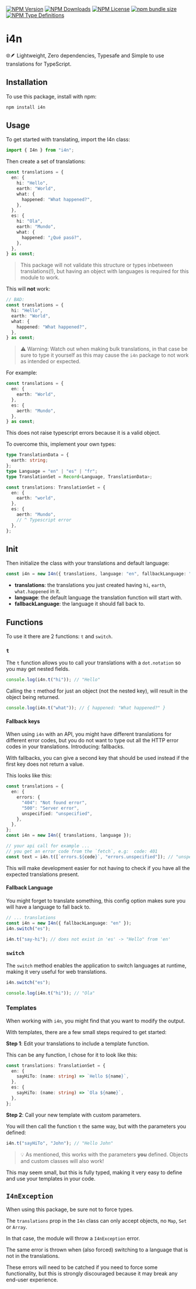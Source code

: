 [![NPM Version](https://img.shields.io/npm/v/i4n?style=flat-square&color=indigo)](https://npmjs.com/i4n/)
[![NPM Downloads](https://img.shields.io/npm/d18m/i4n?style=flat-square&color=indigo)](https://npmjs.com/i4n/)
[![NPM License](https://img.shields.io/npm/l/i4n?style=flat-square&color=indigo)](https://npmjs.com/i4n/)
[![npm bundle size](https://img.shields.io/bundlephobia/minzip/i4n?style=flat-square&color=indigo)](https://npmjs.com/i4n/)
[![NPM Type Definitions](https://img.shields.io/npm/types/i4n?style=flat-square&color=indigo)](https://npmjs.com/i4n/)

# i4n

🌐🪶 Lightweight, Zero dependencies, Typesafe and Simple to use translations for TypeScript.

## Installation

To use this package, install with npm:

```bash
npm install i4n
```

## Usage

To get started with translating, import the I4n class:

```ts
import { I4n } from "i4n";
```

Then create a set of translations:

```ts
const translations = {
  en: {
    hi: "Hello",
    earth: "World",
    what: {
      happened: "What happened?",
    },
  },
  es: {
    hi: "Ola",
    earth: "Mundo",
    what: {
      happened: "¿Qué pasó?",
    },
  },
} as const;
```

> This package will not validate this structure or types inbetween translations(!), but having an object with languages is required for this module to work.

This will **not** work:

```ts
// BAD:
const translations = {
  hi: "Hello",
  earth: "World",
  what: {
    happened: "What happened?",
  },
} as const;
```

> ⚠️ Warning:
> Watch out when making bulk translations, in that case be sure to type it yourself as this may cause the `i4n` package to not work as intended or expected.

For example:

```ts
const translations = {
  en: {
    earth: "World",
  },
  es: {
    aerth: "Mundo",
  },
} as const;
```

This does not raise typescript errors because it is a valid object.

To overcome this, implement your own types:

```ts
type TranslationData = {
  earth: string;
};
type Language = "en" | "es" | "fr";
type TranslationSet = Record<Language, TranslationData>;

const translations: TranslationSet = {
  en: {
    earth: "world",
  },
  es: {
    aerth: "Mundo",
    // ^ Typescript error
  },
};
```

## Init

Then initialize the class with your translations and default language:

```ts
const i4n = new I4n({ translations, language: "en", fallbackLanguage: "fr" });
```

- **translations**: the translations you just created having `hi`, `earth`, `what.happened` in it.
- **language**: the default language the translation function will start with.
- **fallbackLanguage**: the language it should fall back to.

## Functions

To use it there are 2 functions: `t` and `switch`.

### `t`

The `t` function allows you to call your translations with a `dot.notation` so you may get nested fields.

```ts
console.log(i4n.t("hi")); // "Hello"
```

Calling the `t` method for just an object (not the nested key), will result in the object being returned.

```ts
console.log(i4n.t("what")); // { happened: "What happened?" }
```

#### Fallback keys

When using `i4n` with an API, you might have different translations for different error codes, but you do not want to type out all the HTTP error codes in your translations. Introducing: fallbacks.

With fallbacks, you can give a second key that should be used instead if the first key does not return a value.

This looks like this:

```ts
const translations = {
  en: {
    errors: {
      "404": "Not found error",
      "500": "Server error",
      unspecified: "unspecified",
    },
  },
};
const i4n = new I4n({ translations, language });

// your api call for example ...
// you get an error code from the `fetch`, e.g:  code: 401
const text = i4n.t([`errors.${code}`, "errors.unspecified"]); // "unspecified"
```

This will make development easier for not having to check if you have all the expected translations present.

#### Fallback Language

You might forget to translate something, this config option makes sure you will have a language to fall back to.

```ts
// ... translations
const i4n = new I4n({ fallbackLanguage: "en" });
i4n.switch("es");

i4n.t("say-hi"); // does not exist in 'es' -> "Hello" from 'en'
```

### `switch`

The `switch` method enables the application to switch languages at runtime, making it very useful for web translations.

```ts
i4n.switch("es");

console.log(i4n.t("hi")); // "Ola"
```

### Templates

When working with `i4n`, you might find that you want to modify the output.

With templates, there are a few small steps required to get started:

**Step 1**: Edit your translations to include a template function.

This can be any function, I chose for it to look like this:

```ts
const translations: TranslationSet = {
  en: {
    sayHiTo: (name: string) => `Hello ${name}`,
  },
  es: {
    sayHiTo: (name: string) => `Ola ${name}`,
  },
};
```

**Step 2**: Call your new template with custom parameters.

You will then call the function `t` the same way, but with the parameters you defined:

```ts
i4n.t("sayHiTo", "John"); // "Hello John"
```

> 💡 As mentioned, this works with the parameters **you** defined. Objects and custom classes will also work!

This may seem small, but this is fully typed, making it very easy to define and use your templates in your code.

## `I4nException`

When using this package, be sure not to force types.

The `translations` prop in the `I4n` class can only accept objects, no `Map`, `Set` or `Array`.

In that case, the module will throw a `I4nException` error.

The same error is thrown when (also forced) switching to a language that is not in the translations.

These errors will need to be catched if you need to force some functionality, but this is strongly discouraged because it may break any end-user experience.
